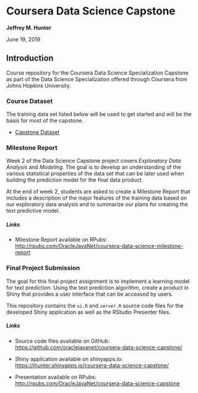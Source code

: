 # Coursera Data Science Capstone

**Jeffrey M. Hunter**

June 19, 2019

## Introduction

Course repository for the Coursera Data Science Specialization Capstone as part
of the Data Science Specialization offered through Coursera from Johns Hopkins
University.

### Course Dataset

The training data set listed below will be used to get started and will be the
basis for most of the capstone.

* [Capstone Dataset](https://d396qusza40orc.cloudfront.net/dsscapstone/dataset/Coursera-SwiftKey.zip)

### Milestone Report

Week 2 of the Data Science Capstone project covers *Exploratory Data Analysis*
and *Modeling*. The goal is to develop an understanding of the various
statistical properties of the data set that can be later used when building the
prediction model for the final data product.

At the end of week 2, students are asked to create a Milestone Report that
includes a description of the major features of the training data based on our
exploratory data analysis and to summarize our plans for creating the text
predictive model.

##### Links

* Milestone Report available on RPubs: <a href="http://rpubs.com/OracleJavaNet/coursera-data-science-milestone-report">http://rpubs.com/OracleJavaNet/coursera-data-science-milestone-report</a>

### Final Project Submission

The goal for this final project assignment is to implement a learning model for
text prediction. Using the text prediction algorithm, create a product in Shiny
that provides a user interface that can be accessed by users.

This repository contains the `ui.R` and `server.R` source code files for the
developed Shiny application as well as the RStudio Presenter files.

##### Links

* Source code files available on GitHub: <a href="https://github.com/oraclejavanet/coursera-data-science-capstone/">https://github.com/oraclejavanet/coursera-data-science-capstone/</a>

* Shiny application available on shinyapps.io: <a href="https://jhunter.shinyapps.io/coursera-data-science-capstone/">https://jhunter.shinyapps.io/coursera-data-science-capstone/</a>

* Presentation available on RPubs: <a href="http://rpubs.com/OracleJavaNet/coursera-data-science-capstone">http://rpubs.com/OracleJavaNet/coursera-data-science-capstone</a>
